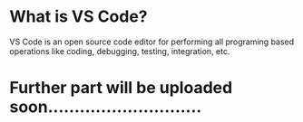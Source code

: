 # What is VS Code?

VS Code is an open source code editor for performing all programing based operations like coding, debugging, testing, integration, etc.



# Further part will be uploaded soon.............................
